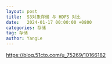 ```yaml
---
layout: post
title:  S3对象存储 与 HDFS 对比
date:   2024-01-17 00:00:00 +0800
categories: 存储
tag: 存储
author: YangLe
---
```




https://blog.51cto.com/u_75269/10166182